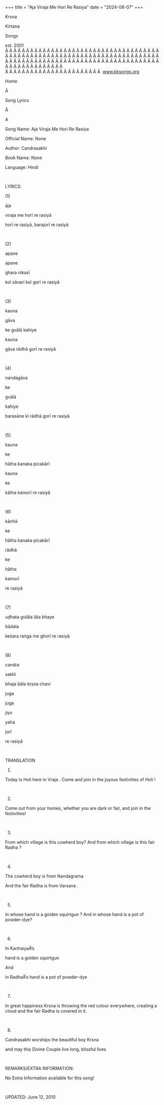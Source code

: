 +++ 
title = "Aja Viraja Me Hori Re Rasiya"
date = "2024-08-07"
+++

Krsna
 
Kirtana
 
Songs

est. 2001
Â Â Â Â Â Â Â Â Â Â Â Â Â Â Â Â Â Â Â Â Â Â Â Â Â Â Â Â Â Â Â Â Â Â Â Â Â Â Â Â Â Â Â Â Â Â Â Â Â Â Â Â Â Â Â Â Â Â Â Â Â Â Â Â Â Â Â Â Â Â Â Â Â Â Â Â Â Â Â Â Â Â Â Â Â Â Â Â Â Â Â Â Â Â Â Â Â Â Â Â Â Â Â Â Â Â Â Â Â Â Â Â Â Â Â Â Â Â Â Â Â Â Â Â Â  
Â Â Â Â Â Â Â Â Â Â Â Â Â Â Â Â Â Â Â Â Â Â Â  
www.kksongs.org








Home
 
Ã 
 
Song Lyrics
 
Ã 
 
A




Song
Name: 
Aja Viraja Me Hori Re Rasiya


Official Name: None


Author: 
Candrasakhi


Book Name: None


Language: 
Hindi


 


LYRICS:


(1)


āja
 
viraja
 me 
horī
 re 
rasiyā


horī
 re
rasiyā, barajorī re rasiyā


 


(2)


apane
 
apane
 
ghara
 nikasī


koī
 sāvari koī gorī re
rasiyā


 


(3)


kauna
 
gāva
 
ke
 gvālā 
kahiye


kauna
 
gāva
 rādhā gorī re rasiyā


 


(4)


nandagāva
 
ke
 
gvālā
 
kahiye


barasāne
 kī
rādhā gorī re rasiyā


 


(5)


kauna
 
ke
 
hātha
 kanaka
picakārī


kauna
 
ke
 
kātha
 kamorī re
rasiyā


 


(6)


kānhā
 
ke
 
hātha
 kanaka
picakārī


rādhā
 
ke
 
hātha
 
kamorī

re rasiyā


 


(7)


uḍhata
 gulāla
lāla 
bhaye
 
bādala


keśara
 rańga me
ghorī re rasiyā


 


(8)


candra
 
sakhī
 
bhaja
 bāla
kṛṣṇa 
chavi


juga
 
juga
 
jiyo
 
yaha
 
jorī

re 
rasiyā


 


TRANSLATION


1)
Today is 
Holi
 here in 
Vraja
.
Come and join in the joyous festivities of 
Holi
!


 


2) 
Come out from your homes, whether you
are dark or fair, and join in the festivities!


 


3) 
From which village is this cowherd boy?
And from which village is this fair 
Radha
?


 


4) 
The cowherd boy is from 
Nandagrama
 
And
 the fair 
Radha
 is from 
Varsana
.


 


5) 
In whose hand is a golden 
squirtgun
? And in whose hand is a pot of powder-dye?


 


6) 
In 
KanhaiyaÂ’s

hand is a golden 
squirtgun
 
And

in 
RadhaÂ’s
 hand is a pot of powder-dye


 


7)
In great happiness 
Krsna
 is throwing the red 
colour
 everywhere, creating a cloud and the fair 
Radha
 is covered in it.


 


8) 
Candrasakhi
 worships the beautiful boy 
Krsna

and may this Divine Couple live long, blissful lives


 


REMARKS/EXTRA INFORMATION:


No Extra Information available for this song!


 


UPDATED:
 June 12, 2010